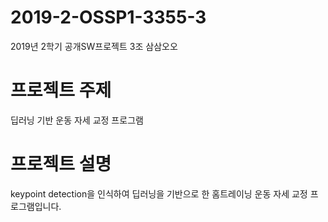 # 2019-2-OSSP1-3355-3
2019년 2학기 공개SW프로젝트 3조 삼삼오오

# 프로젝트 주제  
딥러닝 기반 운동 자세 교정 프로그램

# 프로젝트 설명
keypoint detection을 인식하여 딥러닝을 기반으로 한 홈트레이닝 운동 자세 교정 프로그램입니다.
